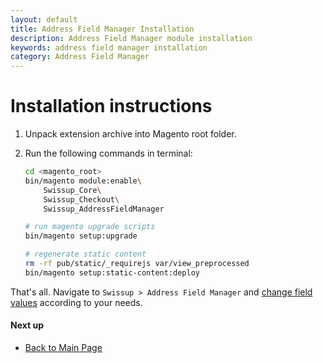 ```yaml
---
layout: default
title: Address Field Manager Installation
description: Address Field Manager module installation
keywords: address field manager installation
category: Address Field Manager
---
```


# Installation instructions

 1. Unpack extension archive into Magento root folder.
 2. Run the following commands in terminal:

    ```bash
    cd <magento_root>
    bin/magento module:enable\
        Swissup_Core\
        Swissup_Checkout\
        Swissup_AddressFieldManager

    # run magento upgrade scripts
    bin/magento setup:upgrade

    # regenerate static content
    rm -rf pub/static/_requirejs var/view_preprocessed
    bin/magento setup:static-content:deploy
    ```

That's all. Navigate to `Swissup > Address Field Manager` and
[change field values](../usage/) according to your needs.

#### Next up

 -  [Back to Main Page](../)
